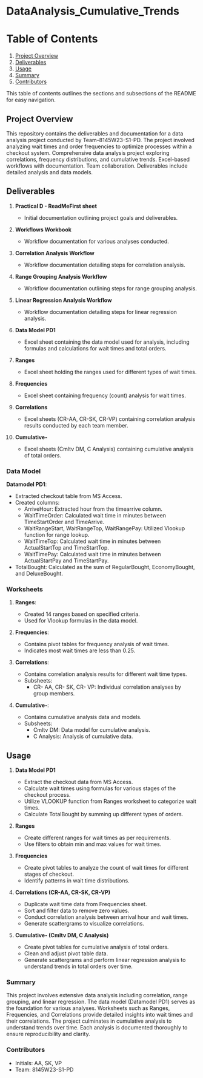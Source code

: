 # DataAnalysis_Cumulative_Trends

# Table of Contents

1. [Project Overview](#project-overview)
2. [Deliverables](#deliverables)
3. [Usage](#usage)
4. [Summary](#summary)
5. [Contributors](#contributors)

This table of contents outlines the sections and subsections of the README for easy navigation.
## Project Overview
This repository contains the deliverables and documentation for a data analysis project conducted by Team-8145W23-S1-PD. The project involved analyzing wait times and order frequencies to optimize processes within a checkout system. Comprehensive data analysis project exploring correlations, frequency distributions, and cumulative trends. Excel-based workflows with documentation. Team collaboration. Deliverables include detailed analysis and data models.

## Deliverables

1. **Practical D - ReadMeFirst sheet**
   - Initial documentation outlining project goals and deliverables.

2. **Workflows Workbook**
   - Workflow documentation for various analyses conducted.

3. **Correlation Analysis Workflow**
   - Workflow documentation detailing steps for correlation analysis.

4. **Range Grouping Analysis Workflow**
   - Workflow documentation outlining steps for range grouping analysis.

5. **Linear Regression Analysis Workflow**
   - Workflow documentation detailing steps for linear regression analysis.

6. **Data Model PD1**
   - Excel sheet containing the data model used for analysis, including formulas and calculations for wait times and total orders.

7. **Ranges**
   - Excel sheet holding the ranges used for different types of wait times.

8. **Frequencies**
   - Excel sheet containing frequency (count) analysis for wait times.

9. **Correlations**
   - Excel sheets (CR-AA, CR-SK, CR-VP) containing correlation analysis results conducted by each team member.

10. **Cumulative-**
    - Excel sheets (Cmltv DM, C Analysis) containing cumulative analysis of total orders.

### Data Model

**Datamodel PD1**:
- Extracted checkout table from MS Access.
- Created columns:
  - ArriveHour: Extracted hour from the timearrive column.
  - WaitTimeOrder: Calculated wait time in minutes between TimeStartOrder and TimeArrive.
  - WaitRangeStart, WaitRangeTop, WaitRangePay: Utilized Vlookup function for range lookup.
  - WaitTimeTop: Calculated wait time in minutes between ActualStartTop and TimeStartTop.
  - WaitTimePay: Calculated wait time in minutes between ActualStartPay and TimeStartPay.
- TotalBought: Calculated as the sum of RegularBought, EconomyBought, and DeluxeBought.

### Worksheets

1. **Ranges**:
   - Created 14 ranges based on specified criteria.
   - Used for Vlookup formulas in the data model.

2. **Frequencies**:
   - Contains pivot tables for frequency analysis of wait times.
   - Indicates most wait times are less than 0.25.

3. **Correlations**:
   - Contains correlation analysis results for different wait time types.
   - Subsheets:
     - CR- AA, CR- SK, CR- VP: Individual correlation analyses by group members.

4. **Cumulative-**:
   - Contains cumulative analysis data and models.
   - Subsheets:
     - Cmltv DM: Data model for cumulative analysis.
     - C Analysis: Analysis of cumulative data.


## Usage

1. **Data Model PD1**
   - Extract the checkout data from MS Access.
   - Calculate wait times using formulas for various stages of the checkout process.
   - Utilize VLOOKUP function from Ranges worksheet to categorize wait times.
   - Calculate TotalBought by summing up different types of orders.

2. **Ranges**
   - Create different ranges for wait times as per requirements.
   - Use filters to obtain min and max values for wait times.

3. **Frequencies**
   - Create pivot tables to analyze the count of wait times for different stages of checkout.
   - Identify patterns in wait time distributions.

4. **Correlations (CR-AA, CR-SK, CR-VP)**
   - Duplicate wait time data from Frequencies sheet.
   - Sort and filter data to remove zero values.
   - Conduct correlation analysis between arrival hour and wait times.
   - Generate scattergrams to visualize correlations.

5. **Cumulative- (Cmltv DM, C Analysis)**
   - Create pivot tables for cumulative analysis of total orders.
   - Clean and adjust pivot table data.
   - Generate scattergrams and perform linear regression analysis to understand trends in total orders over time.

### Summary

This project involves extensive data analysis including correlation, range grouping, and linear regression. The data model (Datamodel PD1) serves as the foundation for various analyses. Worksheets such as Ranges, Frequencies, and Correlations provide detailed insights into wait times and their correlations. The project culminates in cumulative analysis to understand trends over time. Each analysis is documented thoroughly to ensure reproducibility and clarity.

### Contributors
- Initials: AA, SK, VP
- Team: 8145W23-S1-PD
